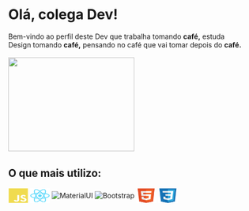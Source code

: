 <h1>Olá, colega Dev!</h1>
<span>Bem-vindo ao perfil deste Dev que trabalha tomando <strong>café,</strong> estuda<br>
Design tomando <strong>café,</strong> pensando no café que vai tomar depois do <strong>café.</strong></span>
<br>
<br>
  <img  width="255" height="190" src="https://i.giphy.com/media/ceeFbVxiZzMBi/giphy.webp" onerror="this.onerror=null;this.src='https://i.giphy.com/ceeFbVxiZzMBi.gif';" alt="">
 
<h2>O que mais utilizo:</h2>
<div style="display: inline_block">
  <img align="center" alt="Js" height="30" width="40" src="https://raw.githubusercontent.com/devicons/devicon/master/icons/javascript/javascript-plain.svg">
  <img align="center" alt="React" height="30" width="40" src="https://raw.githubusercontent.com/devicons/devicon/master/icons/react/react-original.svg">
  <img align="center" alt="MaterialUI" height="30" width="40" src="https://cdn.jsdelivr.net/gh/devicons/devicon/icons/materialui/materialui-original.svg" />
  <img align="center" alt="Bootstrap" height="30" width="40" src="https://cdn.jsdelivr.net/gh/devicons/devicon/icons/bootstrap/bootstrap-plain.svg" />
  <img align="center" alt="HTML" height="30" width="40" src="https://raw.githubusercontent.com/devicons/devicon/master/icons/html5/html5-original.svg">
  <img align="center" alt="CSS" height="30" width="40" src="https://raw.githubusercontent.com/devicons/devicon/master/icons/css3/css3-original.svg">
</div>
